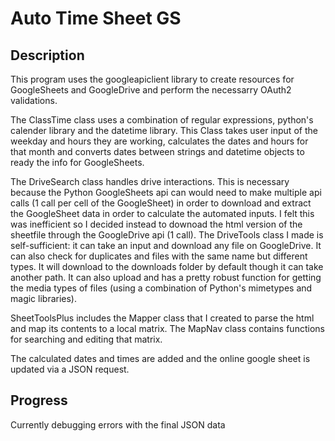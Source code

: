 # Auto Time Sheet GS

## Description

This program uses the googleapiclient library to create resources for GoogleSheets and GoogleDrive and perform the necessarry OAuth2 validations.

The ClassTime class uses a combination of regular expressions, python's calender library and the datetime library. This Class takes user input of the weekday and hours they are working, calculates the dates and hours for that month and converts dates between strings and datetime objects to ready the info for GoogleSheets.

The DriveSearch class handles drive interactions. This is necessary because the Python GoogleSheets api can would need to make multiple api calls (1 call per cell of the GoogleSheet) in order to download and extract the GoogleSheet data in order to calculate the automated inputs. I felt this was inefficient so I decided instead to downoad the html version of the sheetfile through the GoogleDrive api (1 call). The DriveTools class I made is self-sufficient: it can take an input and download any file on GoogleDrive. It can also check for duplicates and files with the same name but different types. It will download to the downloads folder by default though it can take another path. It can also upload and has a pretty robust function for getting the media types of files (using a combination of Python's mimetypes and magic libraries).

SheetToolsPlus includes the Mapper class that I created to parse the html and map its contents to a local matrix. The MapNav class contains functions for searching and editing that matrix.

The calculated dates and times are added and the online google sheet is updated via a JSON request. 

## Progress
Currently debugging errors with the final JSON data



